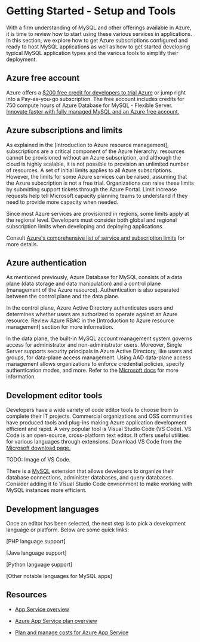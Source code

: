 # Getting Started - Setup and Tools

With a firm understanding of MySQL and other offerings available in Azure, it is time to review how to start using these various services in applications. In this section, we explore how to get Azure subscriptions configured and ready to host MySQL applications as well as how to get started developing typical MySQL application types and the various tools to simplify their deployment.

## Azure free account

Azure offers a [$200 free credit for developers to trial Azure](azure.microsoft.com/free) or jump right into a Pay-as-you-go subscription. The free account includes credits for 750 compute hours of Azure Database for MySQL - Flexible Server. [Innovate faster with fully managed MySQL and an Azure free account.](https://docs.microsoft.com/azure/mysql/flexible-server/how-to-deploy-on-azure-free-account/)

## Azure subscriptions and limits

As explained in the [Introduction to Azure resource management], subscriptions are a critical component of the Azure hierarchy: resources cannot be provisioned without an Azure subscription, and although the cloud is highly scalable, it is not possible to provision an unlimited number of resources. A set of initial limits applies to all Azure subscriptions. However, the limits for some Azure services can be raised, assuming that the Azure subscription is not a free trial. Organizations can raise these limits by submitting support tickets through the Azure Portal. Limit increase requests help tell Microsoft capacity planning teams to understand if they need to provide more capacity when needed.

Since most Azure services are provisioned in regions, some limits apply at the regional level. Developers must consider both global and regional subscription limits when developing and deploying applications.

Consult [Azure's comprehensive list of service and subscription limits](https://docs.microsoft.com/azure/azure-resource-manager/management/azure-subscription-service-limits) for more details.

## Azure authentication

As mentioned previously, Azure Database for MySQL consists of a data plane (data storage and data manipulation) and a control plane (management of the Azure resource). Authentication is also separated between the control plane and the data plane.

In the control plane, Azure Active Directory authenticates users and determines whether users are authorized to operate against an Azure resource. Review Azure RBAC in the [Introduction to Azure resource management] section for more information.

In the data plane, the built-in MySQL account management system governs access for administrator and non-administrator users. Moreover, Single Server supports security principals in Azure Active Directory, like users and groups, for data-plane access management. Using AAD data-plane access management allows organizations to enforce credential policies, specify authentication modes, and more. Refer to the [Microsoft docs](https://docs.microsoft.com/azure/mysql/concepts-azure-ad-authentication) for more information.

## Development editor tools

Developers have a wide variety of code editor tools to choose from to complete their IT projects. Commercial organizations and OSS communities have produced tools and plug-ins making Azure application development efficient and rapid. A very popular tool is Visual Studio Code (VS Code). VS Code is an open-source, cross-platform text editor. It offers useful utilities for various languages through extensions. Download VS Code from the [Microsoft download page.](https://code.visualstudio.com/download)

TODO: Image of VS Code.

There is a [MySQL](https://marketplace.visualstudio.com/items?itemName=formulahendry.vscode-mysql) extension that allows developers to organize their database connections, administer databases, and query databases. Consider adding it to Visual Studio Code envrionment to make working with MySQL instances more efficient.

## Development languages

Once an editor has been selected, the next step is to pick a development language or platform. Below are some quick links:

[PHP language support]

[Java language support]

[Python language support]

[Other notable languages for MySQL apps]

## Resources

- [App Service overview](https://docs.microsoft.com/azure/app-service/overview)

- [Azure App Service plan overview](https://docs.microsoft.com/azure/app-service/overview-hosting-plans)
  
- [Plan and manage costs for Azure App Service](https://docs.microsoft.com/azure/app-service/overview-manage-costs)